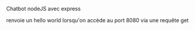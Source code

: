 Chatbot nodeJS avec express

renvoie un hello world lorsqu'on accède au port 8080 via une requête get